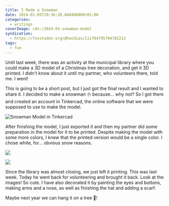 ```yaml
---
title: I Made a Snowman
date: 2024-01-05T19:36:20.048406809+01:00
categories:
  - writings
coverImage: cdn:/2024-01-snowman-model
syndication:
  - https://fosstodon.org/@hacdias/111704795704782212
tags:
  - fun
---
```


Until last week, there was an activity at the municipal library where you could make a 3D model of a Christmas tree decoration, and get it 3D printed. I didn't know about it until my partner, who volunteers there, told me. I went!

<!--more-->

This is going to be a short post, but I just got the final result and I wanted to share it. I decided to make a snowman ☃️ because... why not? So I got there and created an account in Tinkercad, the online software that we were supposed to use to make the model.

![Snowman Model in Tinkercad](cdn:/2024-01-snowman-model)

After finishing the model, I just exported it and then my partner did some preparation in the model for it to be printed. Despite making the model with some more colors, I knew that the printed version would be a single color. I chose white, for... obvious snow reasons.

<div class="fg">

![](cdn:/2024-01-snowman)

![](cdn:/2024-01-snowman-decorated)

</div>

Since the library was almost closing, we just left it printing. This was last week. Today he went back for volunteering and brought it back. Look at the images! So cute. I have also decorated it by painting the eyes and buttons, making arms and a nose, as well as finishing the hat and adding a scarf.

Maybe next year we can hang it on a tree 🎄!
